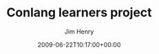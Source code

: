 ---
title: 'Conlang learners project'
posts: 1
hash: 't1052'
author: 'Jim Henry'
date: 2009-06-22T10:17:00+00:00
sources:
  - http://forums.tokipona.org/viewtopic.php%3Ft=1052.html
---